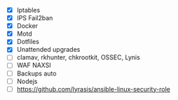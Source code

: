 - [x] Iptables
- [x] IPS Fail2ban
- [x] Docker
- [x] Motd
- [x] Dotfiles
- [x] Unattended upgrades
- [ ] clamav, rkhunter, chkrootkit, OSSEC, Lynis
- [ ] WAF NAXSI
- [ ] Backups auto
- [ ] Nodejs
- [ ] https://github.com/lyrasis/ansible-linux-security-role
